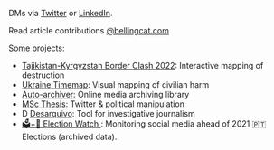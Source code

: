 
<!-- I believe in open-source as the best path for technology to advance, and that it should advance towards social good. -->

DMs via [Twitter](https://twitter.com/SozinhoRamalho) or [LinkedIn](https://linkedin.com/in/msramalho). 

Read article contributions [@bellingcat.com](https://www.bellingcat.com/author/miguelramalho/)

Some projects:
 - <a href="https://github.com/bellingcat/vis-tj-kg-map-2022">Tajikistan-Kyrgyzstan Border Clash 2022</a>: Interactive mapping of destruction
 - <a href="https://github.com/bellingcat/ukraine-timemap">Ukraine Timemap</a>: Visual mapping of civilian harm
 - <a href="https://github.com/bellingcat/auto-archiver">Auto-archiver</a>: Online media archiving library
 - <a href="https://msramalho.github.io/msc-thesis.pdf">MSc Thesis</a>: Twitter & political manipulation
 - <a href="https://msramalho.github.io/desarquivo/"><img alt="Desarquivo's logo" width="14px" src="https://msramalho.github.io/desarquivo/favicon.ico">Desarquivo</a>: Tool for investigative journalism
 - <a href="https://msramalho.github.io/election-watch/">🗳️+👀 Election Watch </a>: Monitoring social media ahead of 2021 🇵🇹 Elections (archived data).
